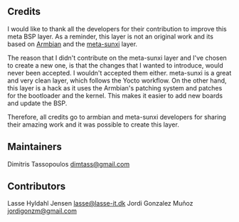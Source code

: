 Credits
----

I would like to thank all the developers for their contribution to
improve this meta BSP layer. As a reminder, this layer is not an
original work and its based on [Armbian](https://www.armbian.com/)
and the [meta-sunxi](https://github.com/linux-sunxi/meta-sunxi) layer.

The reason that I didn't contribute on the meta-sunxi layer and I've
chosen to create a new one, is that the changes that I wanted to
introduce, would never been accepted. I wouldn't accepted them either.
meta-sunxi is a great and very clean layer, which follows the Yocto
workflow. On the other hand, this layer is a hack as it uses the
Armbian's patching system and patches for the bootloader and the kernel.
This makes it easier to add new boards and update the BSP.

Therefore, all credits go to armbian and meta-sunxi developers for
sharing their amazing work and it was possible to create this layer.

## Maintainers
Dimitris Tassopoulos <dimtass@gmail.com>

## Contributors
Lasse Hyldahl Jensen <lasse@lasse-it.dk>
Jordi Gonzalez Muñoz <jordigonzm@gmail.com>